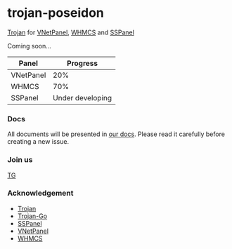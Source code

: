 # trojan-poseidon
[Trojan](http://github.com/trojan-gfw/trojan) for [VNetPanel](https://t.me/vnetpanel), [WHMCS](https://www.whmcs.com/) and [SSPanel](https://github.com/Anankke/SSPanel-Uim)

Coming soon...

| Panel | Progress | 
|-------|----------|
| VNetPanel | 20% |
| WHMCS | 70% |
| SSPanel | Under developing |

### Docs

All documents will be presented in [our docs](https://colettecontreras.github.io/trojan-poseidon/). Please read it carefully before creating a new issue.

### Join us

[TG](https://t.me/trojan_poseidon)

### Acknowledgement

- [Trojan](https://github.com/trojan-gfw/trojan)
- [Trojan-Go](https://github.com/saito-mayumi/trojan-go)
- [SSPanel](https://github.com/Anankke/SSPanel-Uim)
- [VNetPanel](https://t.me/vnetpanel)
- [WHMCS](https://www.whmcs.com/)
